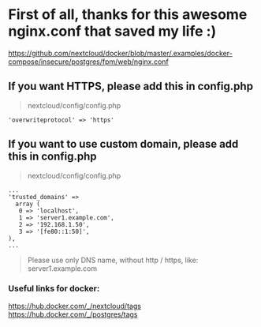 # First of all, thanks for this awesome nginx.conf that saved my life :)
https://github.com/nextcloud/docker/blob/master/.examples/docker-compose/insecure/postgres/fpm/web/nginx.conf

## If you want HTTPS, please add this in config.php
> nextcloud/config/config.php
```
'overwriteprotocol' => 'https'
```

## If you want to use custom domain, please add this in config.php
> nextcloud/config/config.php
```
...
'trusted_domains' =>
  array (
   0 => 'localhost',
   1 => 'server1.example.com',
   2 => '192.168.1.50',
   3 => '[fe80::1:50]',
),
...
```

> Please use only DNS name, without http / https, like: server1.example.com


### Useful links for docker:
https://hub.docker.com/_/nextcloud/tags \
https://hub.docker.com/_/postgres/tags 